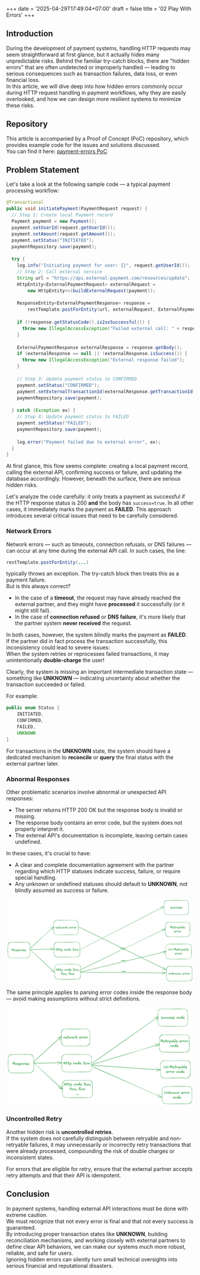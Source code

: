 +++
date = '2025-04-29T17:49:04+07:00'
draft = false
title = '02 Play With Errors'
+++

## Introduction

During the development of payment systems, handling HTTP requests may seem straightforward at first glance, but it actually hides many unpredictable risks. Behind the familiar try-catch blocks, there are "hidden errors" that are often undetected or improperly handled — leading to serious consequences such as transaction failures, data loss, or even financial loss.  
In this article, we will dive deep into how hidden errors commonly occur during HTTP request handling in payment workflows, why they are easily overlooked, and how we can design more resilient systems to minimize these risks.

## Repository
This article is accompanied by a Proof of Concept (PoC) repository, which provides example code for the issues and solutions discussed.  
You can find it here: [payment-errors PoC](https://github.com/nduyhai/payment-errors/tree/main)

## Problem Statement

Let's take a look at the following sample code — a typical payment processing workflow:

```java
@Transactional
public void initiatePayment(PaymentRequest request) {
  // Step 1: Create local Payment record
  Payment payment = new Payment();
  payment.setUserId(request.getUserId());
  payment.setAmount(request.getAmount());
  payment.setStatus("INITIATED");
  paymentRepository.save(payment);

  try {
    log.info("Initiating payment for user: {}", request.getUserId());
    // Step 2: Call external service
    String url = "https://api.external-payment.com/resources/update";
    HttpEntity<ExternalPaymentRequest> externalRequest =
        new HttpEntity<>(buildExternalRequest(payment));

    ResponseEntity<ExternalPaymentResponse> response =
        restTemplate.postForEntity(url, externalRequest, ExternalPaymentResponse.class);

    if (!response.getStatusCode().is2xxSuccessful()) {
      throw new IllegalAccessException("Failed external call: " + response.getStatusCode());
    }

    ExternalPaymentResponse externalResponse = response.getBody();
    if (externalResponse == null || !externalResponse.isSuccess()) {
      throw new IllegalAccessException("External response failed");
    }

    // Step 3: Update payment status to CONFIRMED
    payment.setStatus("CONFIRMED");
    payment.setExternalTransactionId(externalResponse.getTransactionId());
    paymentRepository.save(payment);

  } catch (Exception ex) {
    // Step 4: Update payment status to FAILED
    payment.setStatus("FAILED");
    paymentRepository.save(payment);

    log.error("Payment failed due to external error", ex);
  }
}
```

At first glance, this flow seems complete: creating a local payment record, calling the external API, confirming success or failure, and updating the database accordingly. However, beneath the surface, there are serious hidden risks. 

Let's analyze the code carefully: it only treats a payment as successful if the HTTP response status is 200 **and** the body has `success=true`. In all other cases, it immediately marks the payment as **FAILED**. This approach introduces several critical issues that need to be carefully considered.

### Network Errors

Network errors — such as timeouts, connection refusals, or DNS failures — can occur at any time during the external API call. In such cases, the line:

```java
restTemplate.postForEntity(...)
```
typically throws an exception. The try-catch block then treats this as a payment failure.  
But is this always correct?

- In the case of a **timeout**, the request may have already reached the external partner, and they might have **processed** it successfully (or it might still fail).
- In the case of **connection refused** or **DNS failure**, it's more likely that the partner system **never received** the request.

In both cases, however, the system blindly marks the payment as **FAILED**.  
If the partner did in fact process the transaction successfully, this inconsistency could lead to severe issues:  
When the system retries or reprocesses failed transactions, it may unintentionally **double-charge** the user!

Clearly, the system is missing an important intermediate transaction state — something like **UNKNOWN** — indicating uncertainty about whether the transaction succeeded or failed.

For example:

```java
public enum Status {
    INITIATED,
    CONFIRMED,
    FAILED,
    UNKNOWN
}
```

For transactions in the **UNKNOWN** state, the system should have a dedicated mechanism to **reconcile** or **query** the final status with the external partner later.

### Abnormal Responses

Other problematic scenarios involve abnormal or unexpected API responses:

- The server returns HTTP 200 OK but the response body is invalid or missing.
- The response body contains an error code, but the system does not properly interpret it.
- The external API's documentation is incomplete, leaving certain cases undefined.

In these cases, it's crucial to have:

- A clear and complete documentation agreement with the partner regarding which HTTP statuses indicate success, failure, or require special handling.
- Any unknown or undefined statuses should default to **UNKNOWN**, not blindly assumed as success or failure.


<img src="/assets/res_1.png" alt="Unknown status">


The same principle applies to parsing error codes inside the response body — avoid making assumptions without strict definitions.


<img src="/assets/res_2.png" alt="Unknown status">

### Uncontrolled Retry

Another hidden risk is **uncontrolled retries**.  
If the system does not carefully distinguish between retryable and non-retryable failures, it may unnecessarily or incorrectly retry transactions that were already processed, compounding the risk of double charges or inconsistent states.

For errors that are eligible for retry, ensure that the external partner accepts retry attempts and that their API is idempotent.
## Conclusion

In payment systems, handling external API interactions must be done with extreme caution.  
We must recognize that not every error is final and that not every success is guaranteed.  
By introducing proper transaction states like **UNKNOWN**, building reconciliation mechanisms, and working closely with external partners to define clear API behaviors, we can make our systems much more robust, reliable, and safe for users.  
Ignoring hidden errors can silently turn small technical oversights into serious financial and reputational disasters.
